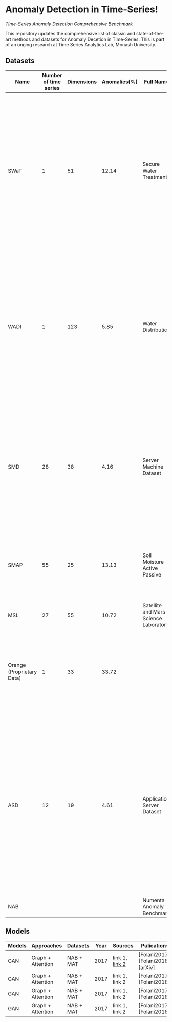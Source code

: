 # Anomaly Detection in Time-Series!
*Time-Series Anomaly Detection Comprehensive Benchmark*

This repository updates the comprehensive list of classic and state-of-the-art methods and datasets for Anomaly Decetion in Time-Series. This is part of an onging research at Time Series Analytics Lab, Monash University.


## Datasets

|Name|Number of time series|Dimensions|Anomalies(%)|Full Name     |Description               |Link|
|----|---------------------|----------|------------|--------------|--------------------------|----|
|SWaT|1                    |51        |12.14       |Secure Water Treatment|Collect the normal sensor and actuator data of the plants as the training set, while several attacks are launched to the system in the testing set (including normal and anomalous data). Training contains only normal data. 7 days collected under normal operations and 4 days collected with attack scenarios.|  [Dataset](https://itrust.sutd.edu.sg/itrust-labs_datasets/dataset_info/)  |
|WADI|1                    |123       |5.85        |Water Distribution|Collect the normal sensor and actuator data of the plants as the training set, while several attacks are launched to the system in the testing set (including normal and anomalous data).Training contains only normal data. 14 days were collected under normal operation and 2 days with attack scenarios.|  [Main article](https://dl.acm.org/doi/10.1145/3055366.3055375)  |
|SMD |28                   |38        |4.16        |Server Machine Dataset| Some machines in SMD experienced service change during the data collection period, which leads to severe concept drift in training and testing data. Provides anomaly detection and interpretation labels on the test set for evaluation.|    |
|SMAP|55                   |25        |13.13       |Soil Moisture Active Passive|Labelled dataset. measures how much water is in the top layer of soil, using this information to produce global maps of soil moisture.|    |
|MSL |27                   |55        |10.72       |Satellite and Mars Science Laboratory|Labelled dataset.         |    |
|Orange (Proprietary Data)|1                    |33        |33.72       |              |The collected data come from technical and business indicators from Orange’s advertising network in its website including 27 technical and 6 business measurements.|    |
|ASD |12                   |19        |4.61        |Application Server Dataset|Published in Interfusion. 12 servers with stable services. Metrics characterizing the status of the servers.  Anomalies and their most anomalous dimensions in the ASD testing set have been labelled by system operators based on incident reports and domain knowledge. Moreover, anomalies are cliassified in 3 types|    |
|NAB |                     |          |            |Numenta Anomaly Benchmark|                          |    |


## Models
|Models|Approaches       |Datasets |Year|Sources       |Pulications               |
|------|-----------------|---------|----|--------------|--------------------------|
|GAN   |Graph + Attention|NAB + MAT|2017|[link 1](https://google.com), [link 2](https://www.google.com)|[Folani2017], [Folani2018], [arXiv]|
|GAN   |Graph + Attention|NAB + MAT|2017|link 1, link 2|[Folani2017], [Folani2018]|
|GAN   |Graph + Attention|NAB + MAT|2017|link 1, link 2|[Folani2017], [Folani2018]|
|GAN   |Graph + Attention|NAB + MAT|2017|link 1, link 2|[Folani2017], [Folani2018]|

